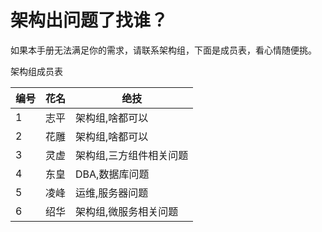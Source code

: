# 架构出问题了找谁？

如果本手册无法满足你的需求，请联系架构组，下面是成员表，看心情随便挑。

架构组成员表

编号|花名|绝技
---|---|---
1|志平|架构组,啥都可以
2|花雕|架构组,啥都可以
3|灵虚|架构组,三方组件相关问题
4|东皇|DBA,数据库问题
5|凌峰|运维,服务器问题
6|绍华|架构组,微服务相关问题
